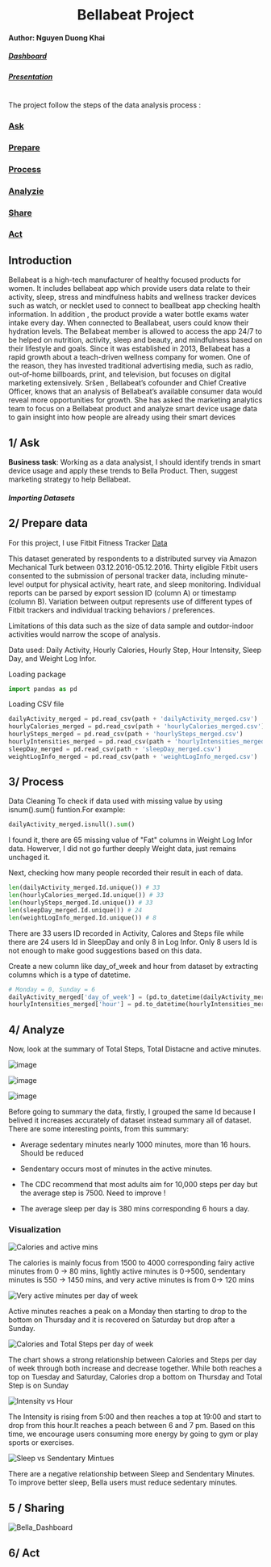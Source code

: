 <h1 align="center">Bellabeat Project</h1>

#### Author: Nguyen Duong Khai

##### [Dashboard]()

##### [Presentation]()


# 
The project follow the steps of the data analysis process : 

### [Ask](#1-Ask)
### [Prepare](#2-Prepare)
### [Process](#3-Process)
### [Analyzie](#4-Analyze)
### [Share](#5-Share)
### [Act](#6-Act)

## Introduction

Bellabeat is a high-tech manufacturer of healthy focused products for women. It includes bellabeat app which provide users data relate to their activity, sleep, stress and mindfulness habits and wellness tracker devices such as watch, or necklet used to connect to beallbeat app checking health information. In addition , the product provide a water bottle exams water intake every day. When connected to Beallabeat, users could know their hydration levels. The Bellabeat member is allowed to access the app  24/7 to be helped on nutrition, activity, sleep and beauty, and mindfulness based on their lifestyle and goals. Since it was established in 2013, Bellabeat has a rapid growth about a teach-driven wellness company for women. One of the reason, they has invested traditional advertising media, such as radio, out-of-home billboards, print, and television, but focuses on digital marketing extensively. Sršen , Bellabeat’s cofounder and Chief Creative Officer, knows that an analysis of Bellabeat’s available consumer data would reveal more opportunities for growth. She has asked the marketing analytics team to focus on a Bellabeat product and analyze smart device usage data to gain insight into how people are already using their smart devices

## 1/ Ask
**Business task**: Working as a data analysist, I should identify trends in smart device usage and apply these trends to Bella Product. Then, suggest marketing strategy to help Bellabeat.

##### Importing Datasets 

## 2/ Prepare data
For this project, I use Fitbit Fitness Tracker [Data](https://www.kaggle.com/arashnic/fitbit)

This dataset generated by respondents to a distributed survey via Amazon Mechanical Turk between 03.12.2016-05.12.2016. Thirty eligible Fitbit users consented to the submission of personal tracker data, including minute-level output for physical activity, heart rate, and sleep monitoring. Individual reports can be parsed by export session ID (column A) or timestamp (column B). Variation between output represents use of different types of Fitbit trackers and individual tracking behaviors / preferences. 

Limitations of this data such as the size of data sample and outdor-indoor activities would narrow the scope of analysis.

Data used: Daily Activity, Hourly Calories, Hourly Step, Hour Intensity, Sleep Day, and Weight Log Infor.


Loading package

``` Python
import pandas as pd
```
Loading CSV file
 

``` Python
dailyActivity_merged = pd.read_csv(path + 'dailyActivity_merged.csv')
hourlyCalories_merged = pd.read_csv(path + 'hourlyCalories_merged.csv')
hourlySteps_merged = pd.read_csv(path + 'hourlySteps_merged.csv')
hourlyIntensities_merged = pd.read_csv(path + 'hourlyIntensities_merged.csv')
sleepDay_merged = pd.read_csv(path + 'sleepDay_merged.csv')
weightLogInfo_merged = pd.read_csv(path + 'weightLogInfo_merged.csv')
```
## 3/ Process

Data Cleaning
To check if data used with missing value by using isnum().sum() funtion.For example:
```Python
dailyActivity_merged.isnull().sum()
```
I found it, there are 65 missing value of "Fat" columns in Weight Log Infor data. Howerver, I did not go further deeply Weight data, just remains unchaged it.

Next, checking how many people recorded their result in each of data.

```Python
len(dailyActivity_merged.Id.unique()) # 33
len(hourlyCalories_merged.Id.unique()) # 33
len(hourlySteps_merged.Id.unique()) # 33
len(sleepDay_merged.Id.unique()) # 24
len(weightLogInfo_merged.Id.unique()) # 8
```
There are 33 users ID recorded in Activity, Calores and Steps file while there are 24 users Id in SleepDay and only 8 in Log Infor. Only 8 users Id is not enough to make good suggestions based on this data.

Create a new column like day_of_week and hour from dataset by extracting columns which is a type of datetime.

```Python
# Monday = 0, Sunday = 6
dailyActivity_merged['day_of_week'] = (pd.to_datetime(dailyActivity_merged.ActivityDate).dt.dayofweek)
hourlyIntensities_merged['hour'] = pd.to_datetime(hourlyIntensities_merged['ActivityHour']).dt.hour
```


## 4/ Analyze


Now, look at the summary of Total Steps, Total Distacne and active minutes.

![image](https://user-images.githubusercontent.com/58326661/159964142-c578b4b5-a8d4-4352-89cd-1fe44df0e346.png)
 
 ![image](https://user-images.githubusercontent.com/58326661/159964184-130be858-c4d2-4bc0-b328-629b9d814b83.png)

![image](https://user-images.githubusercontent.com/58326661/159964361-ca20f717-a314-481d-8ad0-2ef37fef5750.png)



Before going to summary the data, firstly, I grouped the same Id because I belived it increases accurately of dataset instead summary all of dataset.
There are some interesting points, from this summary:

- Average sedentary minutes nearly 1000 minutes, more than 16 hours. Should be reduced

- Sendentary occurs most of minutes in the active minutes.

- The CDC recommend that most adults aim for 10,000 steps per day but the average step is 7500. Need to improve !

- The average sleep per day is 380 mins corresponding 6 hours a day. 


### Visualization



![Calories and active mins](https://user-images.githubusercontent.com/58326661/159988545-79b333d9-6c99-46de-8323-57ca234ea040.png)

The calories is mainly focus from 1500 to 4000 corresponding fairy active minutes from 0 -> 80 mins, lightly active minutes is 0->500, sendentary minutes is 550 -> 1450 mins, and very active minutes is from 0-> 120 mins 

![Very active minutes per day of week](https://user-images.githubusercontent.com/58326661/159988804-4fcb8d89-78ee-468e-8e67-a7a9ef76c172.png)

Active minutes reaches a peak on a Monday then starting to drop to the bottom on Thursday and it is recovered on Saturday but drop after a Sunday.

![Calories and Total Steps per day of week](https://user-images.githubusercontent.com/58326661/159989208-ed612306-5033-4cf1-a29b-ba98e54d88f3.png)

The chart shows a strong relationship between Calories and Steps per day of week through both increase and decrease together. While both reaches a top on Tuesday and Saturday, Calories drop a bottom on Thursday and Total Step is on Sunday

![Intensity vs Hour](https://user-images.githubusercontent.com/58326661/159988744-3c952d1f-8f66-428a-b76b-041d74a43f5b.png)


The Intensity is rising from 5:00 and then reaches a top at 19:00 and start to drop from this hour.It reaches a peach between 6 and 7 pm. Based on this time, we encourage users consuming more energy by going to gym or play sports or exercises.

![Sleep vs Sendentary Mintues](https://user-images.githubusercontent.com/58326661/159988920-25bd8a19-d83e-4789-936f-4d865600e11a.png)

There are a negative relationship between Sleep and Sendentary Minutes. To improve better sleep, Bella users must reduce sedentary minutes.

## 5 / Sharing 

![Bella_Dashboard](https://user-images.githubusercontent.com/58326661/160078841-e9f90326-1b0c-4094-9282-e71c2498a514.png)

## 6/ Act



